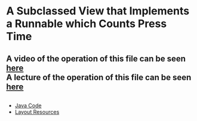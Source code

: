 # A Subclassed View that Implements a Runnable which Counts Press Time

## A video of the operation of this file can be seen [here](https://www.youtube.com/watch?v=9CLalvD-nv0) <br> A lecture of the operation of this file can be seen [here](https://www.youtube.com/watch?v=G-bpN_fj1bk)

## 

 - [Java Code](./app/src/main/java/com/example/pckosek/customviews_05) <br>
 - [Layout Resources](./app/src/main/res/layout)
